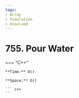 ```yaml
---
tags:
- Array
- Simulation
- Unsolved
---
```



# 755. Pour Water

=== "C++"

    **Time:** O()

    **Space:** O()

    ``` c++
    ```